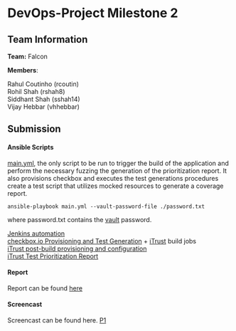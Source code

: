 # DevOps-Project Milestone 2

## Team Information

**Team:** Falcon

**Members**:

Rahul Coutinho  (rcoutin)  
Rohil Shah      (rshah8)  
Siddhant Shah   (sshah14)  
Vijay Hebbar    (vhhebbar)  

## Submission

#### Ansible Scripts

[main.yml](main.yml), the only script to be run to trigger the build of the application and perform the necessary fuzzing the generation of the prioritization report. It also provisions checkbox and executes the test generations procedures create a test script that utilizes mocked resources to generate a coverage report.

``` 
ansible-playbook main.yml --vault-password-file ./password.txt
```
where password.txt contains the [vault](secrets.yml) password.

[Jenkins automation](/roles/jenkins/tasks/main.yml)  
[checkbox.io Provisioning and Test Generation](/roles/checkbox_build/tasks/main.yml) + [iTrust](/roles/iTrust_build/tasks/main.yml) build jobs  
[iTrust post-build provisioning and configuration](/provision/iTrust2.yml)  
[iTrust Test Prioritization Report](testPrioritizationReport.md)


#### Report
Report can be found [here](report.md)

#### Screencast

Screencast can be found here. [P1](https://youtu.be/g4FvN1fhK7Q)
